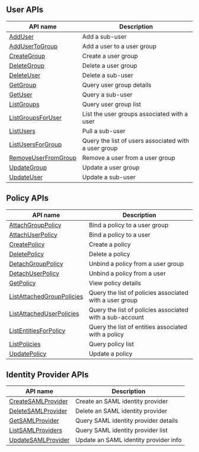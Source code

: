 ﻿## User APIs

| API name | Description |
|---------|---------|
| [AddUser](/document/api/598/34595) | Add a sub-user |
| [AddUserToGroup](/document/api/598/34594) | Add a user to a user group |
| [CreateGroup](/document/api/598/34582) | Create a user group |
| [DeleteGroup](/document/api/598/34593) | Delete a user group |
| [DeleteUser](/document/api/598/34592) | Delete a sub-user |
| [GetGroup](/document/api/598/34591) | Query user group details |
| [GetUser](/document/api/598/34590) | Query a sub-user |
| [ListGroups](/document/api/598/34589) | Query user group list |
| [ListGroupsForUser](/document/api/598/34588) | List the user groups associated with a user |
| [ListUsers](/document/api/598/34587) | Pull a sub-user |
| [ListUsersForGroup](/document/api/598/34586) | Query the list of users associated with a user group |
| [RemoveUserFromGroup](/document/api/598/34585) | Remove a user from a user group |
| [UpdateGroup](/document/api/598/34584) | Update a user group |
| [UpdateUser](/document/api/598/34583) | Update a sub-user |

## Policy APIs

| API name | Description |
|---------|---------|
| [AttachGroupPolicy](/document/api/598/34580) | Bind a policy to a user group |
| [AttachUserPolicy](/document/api/598/34579) | Bind a policy to a user |
| [CreatePolicy](/document/api/598/34578) | Create a policy |
| [DeletePolicy](/document/api/598/34577) | Delete a policy |
| [DetachGroupPolicy](/document/api/598/34576) | Unbind a policy from a user group |
| [DetachUserPolicy](/document/api/598/34575) | Unbind a policy from a user |
| [GetPolicy](/document/api/598/34574) | View policy details |
| [ListAttachedGroupPolicies](/document/api/598/34573) | Query the list of policies associated with a user group |
| [ListAttachedUserPolicies](/document/api/598/34572) | Query the list of policies associated with a sub-account |
| [ListEntitiesForPolicy](/document/api/598/34571) | Query the list of entities associated with a policy |
| [ListPolicies](/document/api/598/34570) | Query policy list |
| [UpdatePolicy](/document/api/598/34569) | Update a policy |

## Identity Provider APIs

| API name | Description |
|---------|---------|
| [CreateSAMLProvider](/document/api/598/34567) | Create an SAML identity provider |
| [DeleteSAMLProvider](/document/api/598/34566) | Delete an SAML identity provider |
| [GetSAMLProvider](/document/api/598/34565) | Query SAML identity provider details |
| [ListSAMLProviders](/document/api/598/34564) | Query SAML identity provider list |
| [UpdateSAMLProvider](/document/api/598/34563) | Update an SAML identity provider info |
